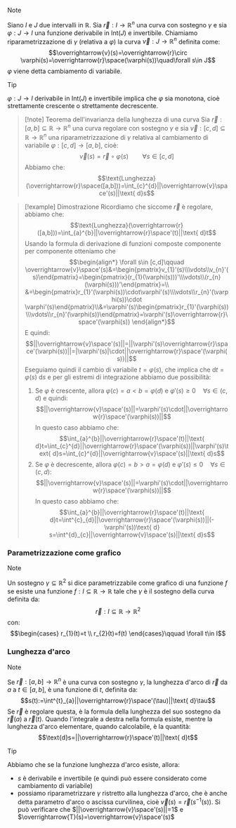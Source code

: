 >[!note]
>Siano $I$ e $J$ due intervalli in $\mathbb{R}$. Sia $\overrightarrow{r}:I\to\mathbb{R}^{n}$ una curva con sostegno $\gamma$ e sia $\varphi:J\to I$ una funzione derivabile in $\text{Int}(J)$ e invertibile. Chiamiamo riparametrizzazione di $\gamma$ (relativa a $\varphi$) la curva $\overrightarrow{v}:J\to\mathbb{R}^{n}$ definita come: $$\overrightarrow{v}(s)=\overrightarrow{r}\circ \varphi(s)=\overrightarrow{r}\space(\varphi(s))\quad\forall s\in J$$
>$\varphi$ viene detta cambiamento di variabile.

>[!tip]
>$\varphi:J\to I$ derivabile in $\text{Int}(J)$ e invertibile implica che $\varphi$ sia monotona, cioè strettamente crescente o strettamente decrescente.

>[!note] Teorema dell'invarianza della lunghezza di una curva
>Sia $\overrightarrow{r}:[a,b]\subseteq\mathbb{R}\to\mathbb{R}^{n}$ una curva regolare con sostegno $\gamma$ e sia $\overrightarrow{v}:[c,d]\subseteq\mathbb{R}\to\mathbb{R}^{n}$ una riparametrizzazione di $\gamma$ relativa al cambiamento di variabile $\varphi:[c,d]\to[a,b]$, cioè: $$\overrightarrow{v}(s)=\overrightarrow{r}\circ\varphi(s)\qquad\forall s\in[c,d]$$
>Abbiamo che:
>$$\text{Lunghezza}(\overrightarrow{r}\space([a,b]))=\int_{c}^{d}||\overrightarrow{v}\space'(s)||\text{ d}s$$

>[!example] Dimostrazione
>Ricordiamo che siccome $\overrightarrow{r}$ è regolare, abbiamo che: $$\text{Lunghezza}(\overrightarrow{r}([a,b]))=\int_{a}^{b}||\overrightarrow{r}\space'(t)||\text{ d}t$$
>Usando la formula di derivazione di funzioni composte componente per componente otteniamo che $$\begin{align*}
>\forall s\in [c,d]\qquad \overrightarrow{v}\space'(s)&=\begin{pmatrix}v_{1}'(s)\\\vdots\\v_{n}'(s)\end{pmatrix}=\begin{pmatrix}(r_{1}(\varphi(s)))'\\\vdots\\(r_{n}(\varphi(s)))'\end{pmatrix}=\\
>&=\begin{pmatrix}r_{1}'(\varphi(s))\cdot\varphi'(s)\\\vdots\\r_{n}'(\varphi(s))\cdot \varphi'(s)\end{pmatrix}\\&=\varphi'(s)\begin{pmatrix}r_{1}'(\varphi(s))\\\vdots\\r_{n}'(\varphi(s))\end{pmatrix}=\varphi'(s)\overrightarrow{r}\space'(\varphi(s))
>\end{align*}$$
>E quindi: $$||\overrightarrow{v}\space'(s)||=||\varphi'(s)\overrightarrow{r}\space'(\varphi(s))||=|\varphi'(s)|\cdot||\overrightarrow{r}\space'(\varphi(s))||$$
>Eseguiamo quindi il cambio di variabile $t=\varphi(s)$, che implica che $\text{d}t=\varphi(s)\text{ d}s$ e per gli estremi di integrazione abbiamo due possibilità:
>1. Se $\varphi$ è crescente, allora $\varphi(c)=a< b=\varphi(d)$ e $\varphi'(s)\geq0\quad\forall s\in(c,d)$ e quindi: $$||\overrightarrow{v}\space'(s)||=\varphi'(s)\cdot||\overrightarrow{r}\space'(\varphi(s))||$$
>In questo caso abbiamo che: $$\int_{a}^{b}||\overrightarrow{r}\space'(t)||\text{ d}t=\int_{c}^{d}||\overrightarrow{r}\space'(\varphi(s))||\varphi'(s)\text{ d}s=\int_{c}^{d}||\overrightarrow{v}\space'(s)||\text{ d}s$$
>2. Se $\varphi$ è decrescente, allora $\varphi(c)=b> a=\varphi(d)$ e $\varphi'(s)\leq0\quad\forall s\in(c,d)$: $$||\overrightarrow{v}\space'(s)||=\varphi'(s)\cdot||\overrightarrow{r}\space'(\varphi(s))||$$
>In questo caso abbiamo che: $$\int_{a}^{b}||\overrightarrow{r}\space'(t)||\text{ d}t=\int^{c}_{d}||\overrightarrow{r}\space'(\varphi(s))||(-\varphi'(s))\text{ d} s=\int^{d}_{c}||\overrightarrow{v}\space'(s)||\text{ d}s$$
### Parametrizzazione come grafico
>[!note]
>Un sostegno $\gamma\subseteq\mathbb{R}^{2}$ si dice parametrizzabile come grafico di una funzione $f$ se esiste una funzione $f:I\subseteq\mathbb{R}\to\mathbb{R}$ tale che $\gamma$ è il sostegno della curva definita da: $$\overrightarrow{r}:I\subseteq\mathbb{R}\to\mathbb{R}^{2}$$
>con: $$\begin{cases}
r_{1}(t)=t \\
r_{2}(t)=f(t)
\end{cases}\qquad \forall t\in I$$

### Lunghezza d'arco
>[!note]
>Se $\overrightarrow{r}:[a,b]\to\mathbb{R}^{n}$ è una curva con sostegno $\gamma$, la lunghezza d'arco di $\overrightarrow{r}$ da $a$ a $t\in[a,b]$, è una funzione di $t$, definita da: $$s(t):=\int^{t}_{a}||\overrightarrow{r}\space'(\tau)||\text{ d}\tau$$
>Se $\overrightarrow{r}$ è regolare questa, è la formula della lunghezza del suo sostegno da $\overrightarrow{r}(a)$ a $\overrightarrow{r}(t)$.
>Quando l'integrale a destra nella formula esiste, mentre la lunghezza d'arco elementare, quando calcolabile, è la quantità: $$\text{d}s=||\overrightarrow{r}\space'(t)||\text{ d}t$$

>[!tip]
>Abbiamo che se la funzione lunghezza d'arco esiste, allora:
>- $s$ è derivabile e invertibile (e quindi può essere considerato come cambiamento di variabile)
>- possiamo riparametrizzare $\gamma$ ristretto alla lunghezza d'arco, che è anche detta parametro d'arco o ascissa curvilinea, cioè $\overrightarrow{v}(s)=\overrightarrow{r}(s^{-1}(s))$. Si può verificare che $||\overrightarrow{v}\space'(s)||=1$ e $\overrightarrow{T}(s)=\overrightarrow{v}\space'(s)$
